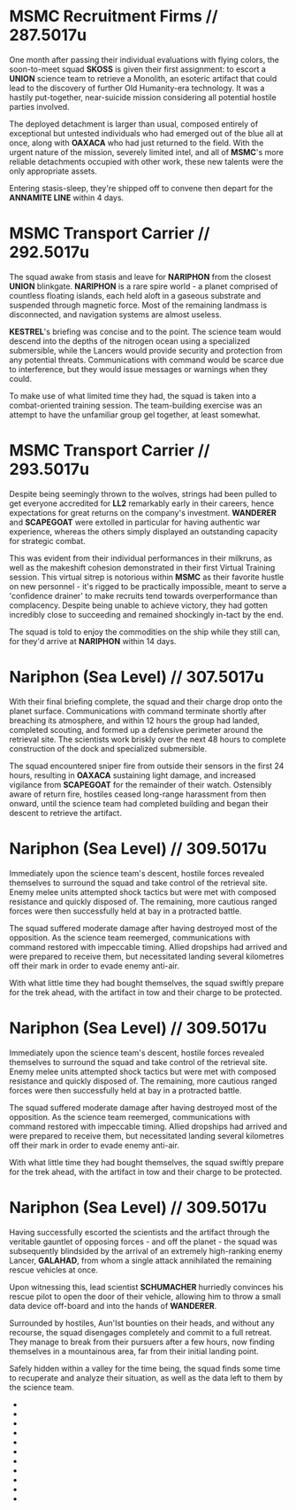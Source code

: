 # MSMC Recruitment Firms // 287.5017u
One month after passing their individual evaluations with flying colors, the soon-to-meet squad **SKOSS** is given their first assignment: to escort a **UNION** science team to retrieve a Monolith, an esoteric artifact that could lead to the discovery of further Old Humanity-era technology. It was a hastily put-together, near-suicide mission considering all potential hostile parties involved.

The deployed detachment is larger than usual, composed entirely of exceptional but untested individuals who had emerged out of the blue all at once, along with **OAXACA** who had just returned to the field. With the urgent nature of the mission, severely limited intel, and all of **MSMC**'s more reliable detachments occupied with other work, these new talents were the only appropriate assets.

Entering stasis-sleep, they're shipped off to convene then depart for the **ANNAMITE LINE** within 4 days.

# MSMC Transport Carrier // 292.5017u
The squad awake from stasis and leave for **NARIPHON** from the closest **UNION** blinkgate. **NARIPHON** is a rare spire world - a planet comprised of countless floating islands, each held aloft in a gaseous substrate and suspended through magnetic force. Most of the remaining landmass is disconnected, and navigation systems are almost useless. 

**KESTREL**'s briefing was concise and to the point. The science team would descend into the depths of the nitrogen ocean using a specialized submersible, while the Lancers would provide security and protection from any potential threats. Communications with command would be scarce due to interference, but they would issue messages or warnings when they could.

To make use of what limited time they had, the squad is taken into a combat-oriented training session. The team-building exercise was an attempt to have the unfamiliar group gel together, at least somewhat. 

# MSMC Transport Carrier // 293.5017u
Despite being seemingly thrown to the wolves, strings had been pulled to get everyone accredited for **LL2** remarkably early in their careers, hence expectations for great returns on the company's investment. **WANDERER** and **SCAPEGOAT** were extolled in particular for having authentic war experience, whereas the others simply displayed an outstanding capacity for strategic combat.

This was evident from their individual performances in their milkruns, as well as the makeshift cohesion demonstrated in their first Virtual Training session. This virtual sitrep is notorious within **MSMC** as their favorite hustle on new personnel - it's rigged to be practically impossible, meant to serve a 'confidence drainer' to make recruits tend towards overperformance than complacency. Despite being unable to achieve victory, they had gotten incredibly close to succeeding and remained shockingly in-tact by the end.

The squad is told to enjoy the commodities on the ship while they still can, for they'd arrive at **NARIPHON** within 14 days.

# Nariphon (Sea Level) // 307.5017u
With their final briefing complete, the squad and their charge drop onto the planet surface. Communications with command terminate shortly after breaching its atmosphere, and within 12 hours the group had landed, completed scouting, and formed up a defensive perimeter around the retrieval site. The scientists work briskly over the next 48 hours to complete construction of the dock and specialized submersible.

The squad encountered sniper fire from outside their sensors in the first 24 hours, resulting in **OAXACA** sustaining light damage, and increased vigilance from **SCAPEGOAT** for the remainder of their watch. Ostensibly aware of return fire, hostiles ceased long-range harassment from then onward, until the science team had completed building and began their descent to retrieve the artifact.

# Nariphon (Sea Level) // 309.5017u
Immediately upon the science team's descent, hostile forces revealed themselves to surround the squad and take control of the retrieval site. Enemy melee units attempted shock tactics but were met with composed resistance and quickly disposed of. The remaining, more cautious ranged forces were then successfully held at bay in a protracted battle.

The squad suffered moderate damage after having destroyed most of the opposition. As the science team reemerged, communications with command restored with impeccable timing. Allied dropships had arrived and were prepared to receive them, but necessitated landing several kilometres off their mark in order to evade enemy anti-air.

With what little time they had bought themselves, the squad swiftly prepare for the trek ahead, with the artifact in tow and their charge to be protected.

# Nariphon (Sea Level) // 309.5017u
Immediately upon the science team's descent, hostile forces revealed themselves to surround the squad and take control of the retrieval site. Enemy melee units attempted shock tactics but were met with composed resistance and quickly disposed of. The remaining, more cautious ranged forces were then successfully held at bay in a protracted battle.

The squad suffered moderate damage after having destroyed most of the opposition. As the science team reemerged, communications with command restored with impeccable timing. Allied dropships had arrived and were prepared to receive them, but necessitated landing several kilometres off their mark in order to evade enemy anti-air.

With what little time they had bought themselves, the squad swiftly prepare for the trek ahead, with the artifact in tow and their charge to be protected.

# Nariphon (Sea Level) // 309.5017u
Having successfully escorted the scientists and the artifact through the veritable gauntlet of opposing forces - and off the planet - the squad was subsequently blindsided by the arrival of an extremely high-ranking enemy Lancer, **GALAHAD**, from whom a single attack annihilated the remaining rescue vehicles at once.

Upon witnessing this, lead scientist **SCHUMACHER** hurriedly convinces his rescue pilot to open the door of their vehicle, allowing him to throw a small data device off-board and into the hands of **WANDERER**.

Surrounded by hostiles, Aun'Ist bounties on their heads, and without any recourse, the squad disengages completely and commit to a full retreat. They manage to break from their pursuers after a few hours, now finding themselves in a mountainous area, far from their initial landing point.

Safely hidden within a valley for the time being, the squad finds some time to recuperate and analyze their situation, as well as the data left to them by the science team.

-

-

-

-

-

-

-

-

-

-

-